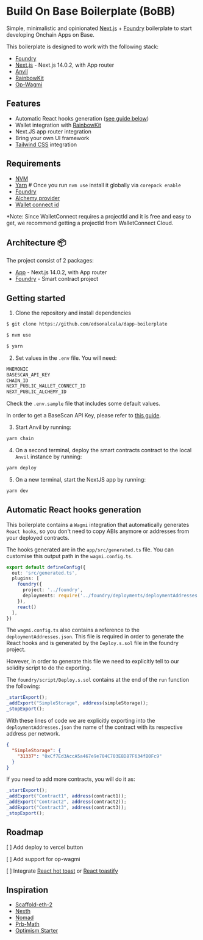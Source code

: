 # Build On Base Boilerplate (BoBB)

Simple, minimalistic and opinionated [Next.js] + [Foundry] boilerplate to start developing Onchain Apps on Base.

This boilerplate is designed to work with the following stack:

- [Foundry]
- [Next.js] - Next.js 14.0.2, with App router
- [Anvil]
- [RainbowKit]
- [Op-Wagmi]

## Features

- Automatic React hooks generation ([see guide below](#automatic-react-hooks-generation))
- Wallet integration with [RainbowKit]
- Next.JS app router integration
- Bring your own UI framework
- [Tailwind CSS] integration

## Requirements

- [NVM]
- [Yarn] # Once you run `nvm use` install it globally via `corepack enable`
- [Foundry]
- [Alchemy provider]
- [Wallet connect id]

*Note: Since WalletConnect requires a projectId and it is free and easy to get, we recommend getting a projectId from WalletConnect Cloud.

## Architecture 📦

The project consist of 2 packages:

- [App](./packages/app) - Next.js 14.0.2, with App router
- [Foundry](./packages/foundry/) - Smart contract project

## Getting started

1. Clone the repository and install dependencies

```bash
$ git clone https://github.com/edsonalcala/dapp-boilerplate

$ nvm use

$ yarn 
```

2. Set values in the `.env` file. You will need:

```bash
MNEMONIC
BASESCAN_API_KEY
CHAIN_ID
NEXT_PUBLIC_WALLET_CONNECT_ID
NEXT_PUBLIC_ALCHEMY_ID
```

Check the `.env.sample` file that includes some default values.

In order to get a BaseScan API Key, please refer to [this guide].

3. Start Anvil by running:

```bash
yarn chain
```

4. On a second terminal, deploy the smart contracts contract to the local `Anvil` instance by running:

```bash
yarn deploy
```

5. On a new terminal, start the NextJS app by running:

```bash
yarn dev
```

## Automatic React hooks generation

This boilerplate contains a `Wagmi` integration that automatically generates `React hooks`, so you don't need to copy ABIs anymore or addresses from your deployed contracts.

The hooks generated are in the `app/src/generated.ts` file. You can customise this output path in the `wagmi.config.ts`.

```Typescript
export default defineConfig({
  out: 'src/generated.ts',
  plugins: [
    foundry({
      project: '../foundry',
      deployments: require('../foundry/deployments/deploymentAddresses.json')
    }),
    react()
  ],
})
```

The `wagmi.config.ts` also contains a reference to the `deploymentAddresses.json`. This file is required in order to generate the React hooks and is generated by the `Deploy.s.sol` file in the foundry project.

However, in order to generate this file we need to explicitly tell to our solidity script to do the exporting.

The `foundry/script/Deploy.s.sol` contains at the end of the `run` function the following:

```Javascript
_startExport();
_addExport("SimpleStorage", address(simpleStorage));
_stopExport();
```

With these lines of code we are explicitly exporting into the `deploymentAddresses.json` the name of the contract with its respective address per network.

```json
{
  "SimpleStorage": {
    "31337": "0xCf7Ed3AccA5a467e9e704C703E8D87F634fB0Fc9"
  }
}
```

If you need to add more contracts, you will do it as:

```Javascript
_startExport();
_addExport("Contract1", address(contract1));
_addExport("Contract2", address(contract2));
_addExport("Contract3", address(contract3));
_stopExport();
```

## Roadmap

[ ] Add deploy to vercel button

[ ] Add support for op-wagmi

[ ] Integrate [React hot toast] or [React toastify]

## Inspiration

- [Scaffold-eth-2](https://github.com/scaffold-eth/scaffold-eth-2)
- [Nexth](https://github.com/wslyvh/nexth)
- [Nomad](https://github.com/nomad-xyz/monorepo)
- [Prb-Math](https://github.com/PaulRBerg/prb-math)
- [Optimism Starter](https://github.com/ethereum-optimism/optimism-starter)

<!-- ## References -->

[Next.js]: https://nextjs.org/docs/getting-started/installation
[RainbowKit]: https://www.rainbowkit.com/docs/installation#further-examples
[Tailwind]: https://tailwindui.com/
[NVM]: https://github.com/nvm-sh/nvm
[Yarn]: https://yarnpkg.com/
[Foundry]: https://github.com/foundry-rs/foundry
[Alchemy provider]: https://www.alchemy.com/
[Wallet connect id]: https://cloud.walletconnect.com/sign-in
[Rivet]: https://www.paradigm.xyz/2023/08/rivet
[React toastify]: https://www.npmjs.com/package/react-toastify
[React hot toast]: https://react-hot-toast.com/
[Anvil]: https://book.getfoundry.sh/reference/anvil/
[Op-Wagmi]: https://github.com/base-org/op-wagmi
[Tailwind Css]: https://tailwindcss.com/
[this guide]: https://docs.basescan.org/getting-started/viewing-api-usage-statistics
